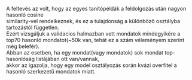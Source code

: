 A feltevés az volt, hogy az egyes tanítópéldák a feldolgozás után nagyon hasonló cosine <br />
similarity-vel rendelkeznek, és ez a tulajdonság a különböző osztályba tartozástól független.<br />
Ezért vizsgáljuk a validacios halmazban vett mondatok mindegyikére a top70 hasonló mondatot(~50k van, tehát ez a szám véleményem szerint még belefér). <br />
Abban az esetben, ha egy mondat(vagy mondatok) sok mondat top-hasonlóság listájában ott van/vannak, <br />
akkor az igazolja, hogy egy model osztályozás során kvázi overfitel a hasonló szerkezetű mondatok miatt.<br />

